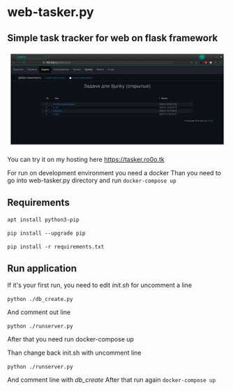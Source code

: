 # web-tasker.py

## Simple task tracker for web on flask framework

![alt tag](https://raw.githubusercontent.com/itJunky/web-tasker.py/master/current_screenshot/web-tasker-py-0-2.png)

You can try it on my hosting here https://tasker.ro0o.tk

For run on development environment you need a docker
Than you need to go into web-tasker.py directory and run ```docker-compose up```

## Requirements

```apt install python3-pip```

```pip install --upgrade pip```

```pip install -r requirements.txt```



## Run application

If it's your first run, you need to edit *init.sh* for uncomment a line

```python ./db_create.py```

And comment out line

```python ./runserver.py```

After that you need run docker-compose up

Than change back init.sh with uncomment line

```python ./runserver.py```

And comment line with *db_create*
After that run again ```docker-compose up```
